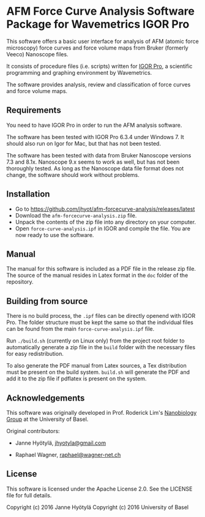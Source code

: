 AFM Force Curve Analysis Software Package for Wavemetrics IGOR Pro
==================================================================

This software offers a basic user interface for analysis of AFM (atomic force microscopy)
force curves and force volume maps from Bruker (formerly Veeco) Nanoscope files.

It consists of procedure files (i.e. scripts) written for [IGOR Pro][igor], a scientific programming and graphing environment by
Wavemetrics.

  [igor]: https://www.wavemetrics.com/products/igorpro/igorpro.htm


The software provides analysis, review and classification of force curves and force volume maps.



Requirements
------------

You need to have IGOR Pro in order to run the AFM analysis software.

The software has been tested with IGOR Pro 6.3.4 under Windows 7. It should also run on Igor for Mac, but that
has not been tested.

The software has been tested with data from Bruker Nanoscope versions 7.3 and 8.1x. Nanoscope 9.x seems to work as well, but
has not been thoroughly tested. As long as the Nanoscope data file format does not change, the software should work without
problems.



Installation
------------

* Go to <https://github.com/jhyot/afm-forcecurve-analysis/releases/latest>
* Download the `afm-forcecurve-analysis.zip` file.
* Unpack the contents of the zip file into any directory on your computer.
* Open `force-curve-analysis.ipf` in IGOR and compile the file. You are now ready to use the software.


Manual
------

The manual for this software is included as a PDF file in the release zip file. The source of the manual resides in
Latex format in the `doc` folder of the repository.


Building from source
--------------------

There is no build process, the `.ipf` files can be directly openend with IGOR Pro. The folder structure must be
kept the same so that the individual files can be found from the main `force-curve-analysis.ipf` file.

Run `./build.sh` (currently on Linux only) from the project root folder to automatically generate a zip file in the `build`
folder with the necessary files for easy redistribution.

To also generate the PDF manual from Latex sources, a Tex distribution must be present on the build system.
`build.sh` will generate the PDF and add it to the zip file if pdflatex is present on the system.



Acknowledgements
----------------
This software was originally developed in Prof. Roderick Lim's [Nanobiology Group][nanobio]
at the University of Basel.

Original contributors:
* Janne Hyötylä, [jhyotyla@gmail.com](mailto:jhyotyla@gmail.com)
* Raphael Wagner, [raphael@wagner-net.ch](mailto:raphael@wagner-net.ch)


  [nanobio]: http://www.biozentrum.unibas.ch/research/groups-platforms/overview/unit/lim/



License
-------
This software is licensed under the Apache License 2.0. See the LICENSE file for full details.

Copyright (c) 2016 Janne Hyötylä
Copyright (c) 2016 University of Basel